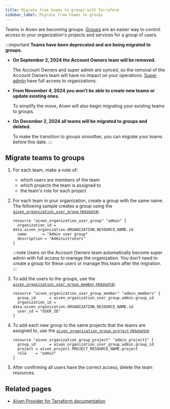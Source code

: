 ```yaml
---
title: Migrate from teams to groups with Terraform
sidebar_label: Migrate from teams to groups
---
```


Teams in Aiven are becoming groups. [Groups](/docs/platform/howto/manage-groups) are an easier way to control access to your organization's projects and services for a group of users.

:::important
**Teams have been deprecated and are being migrated to groups.**

- **On September 2, 2024 the Account Owners team will be removed.**

    The Account Owners and super admin
    are synced, so the removal of the Account Owners team will have no impact on your
    operations. [Super admin](/docs/platform/concepts/orgs-units-projects#users-and-roles)
    have full access to organizations.

- **From November 4, 2024 you won’t be able to create new teams or update existing ones.**

    To simplify the move, Aiven will also begin migrating your existing teams to groups.

- **On December 2, 2024 all teams will be migrated to groups and deleted.**

    To make the transition to groups smoother, you can
    migrate your teams before this date.
:::

## Migrate teams to groups

1.  For each team, make a note of:

    -   which users are members of the team
    -   which projects the team is assigned to
    -   the team's role for each project

1.  For each team in your organization, create a group with the same name. The following
    sample creates a group using the
    [`aiven_organization_user_group` resource](https://registry.terraform.io/providers/aiven/aiven/latest/docs/resources/organization_user_group).

    ```hcl
    resource "aiven_organization_user_group" "admin" {
      organization_id = data.aiven_organization.ORGANIZATION_RESOURCE_NAME.id
      name       = "Admin user group"
      description = "Administrators"
    }
    ```

    :::note
    Users on the Account Owners team automatically become super admin with full access to
    manage the organization. You don't need to create a group for these users or manage
    this team after the migration.
    :::

1.  To add the users to the groups, use the
    [`aiven_organization_user_group_member` resource](https://registry.terraform.io/providers/aiven/aiven/latest/docs/resources/organization_user_group_member):

    ```hcl
    resource "aiven_organization_user_group_member" "admin_members" {
      group_id      = aiven_organization_user_group.admin.group_id
      organization_id = data.aiven_organization.ORGANIZATION_RESOURCE_NAME.id
      user_id = "USER_ID"
    }
    ```

1.  To add each new group to the same projects that the teams are assigned to, use the
    [`aiven_organization_group_project` resource](https://registry.terraform.io/providers/aiven/aiven/latest/docs/resources/organization_group_project):

    ```hcl
    resource "aiven_organization_group_project" "admin_project1" {
      group_id      = aiven_organization_user_group.admin.group_id
      project = aiven_project.PROJECT_RESOURCE_NAME.project
      role    = "admin"
    }
    ```

1.  After confirming all users have the correct access, delete the team resources.

## Related pages

- [Aiven Provider for Terraform documentation](https://registry.terraform.io/providers/aiven/aiven/latest/docs)
